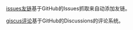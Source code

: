 [issues友链](https://github.com/xaoxuu/issues-json-generator)基于GitHub的Issues抓取来自动添加友链。

[giscus评论](https://giscus.app/zh-CN)基于GitHub的Discussions的评论系统。